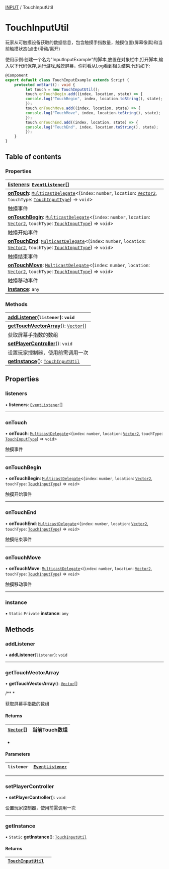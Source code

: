 [INPUT](../groups/INPUT.INPUT.md) / TouchInputUtil

# TouchInputUtil <Badge type="tip" text="Class" /> <Score text="TouchInputUtil" />

玩家从可触摸设备获取的数据信息，包含触摸手指数量，触摸位置(屏幕像素)和当前触摸状态(点击/滑动/离开)

<span style="font-size: 14px;">
使用示例:创建一个名为"InputInputExample"的脚本,放置在对象栏中,打开脚本,输入以下代码保存,运行游戏,触摸屏幕，你将看从Log看到相关结果.代码如下:
</span>

```ts
@Component
export default class TouchInputExample extends Script {
    protected onStart(): void {
         let touch = new TouchInputUtil();
         touch.onTouchBegin.add((index, location, state) => {
         console.log("TouchBegin", index, location.toString(), state);
         });
         touch.onTouchMove.add((index, location, state) => {
         console.log("TouchMove", index, location.toString(), state);
         });
         touch.onTouchEnd.add((index, location, state) => {
         console.log("TouchEnd", index, location.toString(), state);
         });
    }
}
```

## Table of contents

### Properties <Score text="Properties" /> 
| **[listeners](mw.TouchInputUtil.md#listeners)**: [`EventListener`](mw.EventListener.md)[]  |
| :----- |
| **[onTouch](mw.TouchInputUtil.md#ontouch)**: [`MulticastDelegate`](mw.MulticastDelegate.md)<(`index`: `number`, `location`: [`Vector2`](mw.Vector2.md), `touchType`: [`TouchInputType`](../enums/mw.TouchInputType.md)) => `void`\>  |
| 触摸事件|
| **[onTouchBegin](mw.TouchInputUtil.md#ontouchbegin)**: [`MulticastDelegate`](mw.MulticastDelegate.md)<(`index`: `number`, `location`: [`Vector2`](mw.Vector2.md), `touchType`: [`TouchInputType`](../enums/mw.TouchInputType.md)) => `void`\>  |
| 触摸开始事件|
| **[onTouchEnd](mw.TouchInputUtil.md#ontouchend)**: [`MulticastDelegate`](mw.MulticastDelegate.md)<(`index`: `number`, `location`: [`Vector2`](mw.Vector2.md), `touchType`: [`TouchInputType`](../enums/mw.TouchInputType.md)) => `void`\>  |
| 触摸结束事件|
| **[onTouchMove](mw.TouchInputUtil.md#ontouchmove)**: [`MulticastDelegate`](mw.MulticastDelegate.md)<(`index`: `number`, `location`: [`Vector2`](mw.Vector2.md), `touchType`: [`TouchInputType`](../enums/mw.TouchInputType.md)) => `void`\>  |
| 触摸移动事件|
| **[instance](mw.TouchInputUtil.md#instance)**: `any` |

### Methods <Score text="Methods" /> 
| **[addListener](mw.TouchInputUtil.md#addlistener)**(`listener`): `void`  |
| :----- |
| **[getTouchVectorArray](mw.TouchInputUtil.md#gettouchvectorarray)**(): [`Vector`](mw.Vector.md)[] <Badge type="tip" text="other" />  |
| 获取屏幕手指数的数组|
| **[setPlayerController](mw.TouchInputUtil.md#setplayercontroller)**(): `void` <Badge type="tip" text="client" />  |
| 设置玩家控制器，使用前需调用一次|
| **[getInstance](mw.TouchInputUtil.md#getinstance)**(): [`TouchInputUtil`](mw.TouchInputUtil.md) |

## Properties

### listeners <Score text="listeners" /> 

• **listeners**: [`EventListener`](mw.EventListener.md)[]

___

### onTouch <Score text="onTouch" /> 

• **onTouch**: [`MulticastDelegate`](mw.MulticastDelegate.md)<(`index`: `number`, `location`: [`Vector2`](mw.Vector2.md), `touchType`: [`TouchInputType`](../enums/mw.TouchInputType.md)) => `void`\>

触摸事件

___

### onTouchBegin <Score text="onTouchBegin" /> 

• **onTouchBegin**: [`MulticastDelegate`](mw.MulticastDelegate.md)<(`index`: `number`, `location`: [`Vector2`](mw.Vector2.md), `touchType`: [`TouchInputType`](../enums/mw.TouchInputType.md)) => `void`\>

触摸开始事件

___

### onTouchEnd <Score text="onTouchEnd" /> 

• **onTouchEnd**: [`MulticastDelegate`](mw.MulticastDelegate.md)<(`index`: `number`, `location`: [`Vector2`](mw.Vector2.md), `touchType`: [`TouchInputType`](../enums/mw.TouchInputType.md)) => `void`\>

触摸结束事件

___

### onTouchMove <Score text="onTouchMove" /> 

• **onTouchMove**: [`MulticastDelegate`](mw.MulticastDelegate.md)<(`index`: `number`, `location`: [`Vector2`](mw.Vector2.md), `touchType`: [`TouchInputType`](../enums/mw.TouchInputType.md)) => `void`\>

触摸移动事件

___

### instance <Score text="instance" /> 

▪ `Static` `Private` **instance**: `any`

## Methods

### addListener <Score text="addListener" /> 

• **addListener**(`listener`): `void`

___

### getTouchVectorArray <Score text="getTouchVectorArray" /> 

• **getTouchVectorArray**(): [`Vector`](mw.Vector.md)[] <Badge type="tip" text="other" />

/**
 *


获取屏幕手指数的数组

#### Returns

| [`Vector`](mw.Vector.md)[] | 当前Touch数组 |
| :------ | :------ |
 *

#### Parameters

| `listener` | [`EventListener`](mw.EventListener.md) |
| :------ | :------ |


___

### setPlayerController <Score text="setPlayerController" /> 

• **setPlayerController**(): `void` <Badge type="tip" text="client" />

设置玩家控制器，使用前需调用一次


___

### getInstance <Score text="getInstance" /> 

• `Static` **getInstance**(): [`TouchInputUtil`](mw.TouchInputUtil.md)

#### Returns

| [`TouchInputUtil`](mw.TouchInputUtil.md) |  |
| :------ | :------ |
